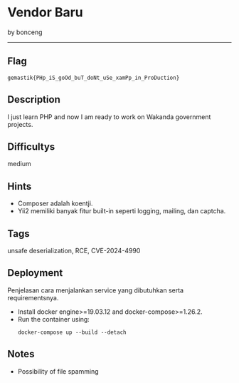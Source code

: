 # Vendor Baru

by bonceng

---

## Flag

```
gemastik{PHp_iS_goOd_buT_doNt_uSe_xamPp_in_ProDuction}
```

## Description
I just learn PHP and now I am ready to work on Wakanda government projects.

## Difficultys
medium

## Hints
* Composer adalah koentji.
* Yii2 memiliki banyak fitur built-in seperti logging, mailing, dan captcha.

## Tags
unsafe deserialization, RCE, CVE-2024-4990

## Deployment
Penjelasan cara menjalankan service yang dibutuhkan serta requirementsnya.
- Install docker engine>=19.03.12 and docker-compose>=1.26.2.
- Run the container using:
    ```
    docker-compose up --build --detach
    ```

## Notes
- Possibility of file spamming 
